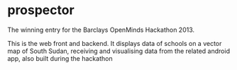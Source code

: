 prospector
==========

The winning entry for the Barclays OpenMinds Hackathon 2013.

This is the web front and backend. It displays data of schools on a vector map of South Sudan, receiving and visualising data from the related android app, also built during the hackathon

